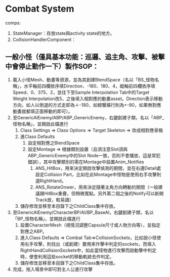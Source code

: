 # Combat System

comps:
1. StateManager：存放state與activity state的地方。
2. CollisionHandlerComponent：



## 一般小怪（僅具基本功能：巡邏、追主角、攻擊、被擊中會停止動作一下）製作SOP：
1. 載入小怪Mesh、動畫等資源，並為其創建BlendSpace（名以「BS_怪物名稱」，水平軸前四欄依序填Direction、-180、180、4，縱軸前四欄依序填Speed、0、375、2，並往下至Sample Interpolation Tab中的Target Weight Interpolation改5，之後填入相對應的動畫asset。Direction表示移動方向，如人以倒退的方式走即為＋-180，如螃蟹橫行則為+-90，如果無對應動畫就都填正面移動的即可）。
2. 至GenericAIEnemy/ABP/ABP_GenericEnemy，右鍵創建子類，名以「ABP_怪物名稱」，並開啟此檔進行
   1. Class Settings => Class Options => Target Skeleton => 改成相對應骨骼
   2. 進Class Defaults 
      1. 設定相對應之BlendSpace
      2. 設定Montage => 根據類別設置（且須注意Slot須與ABP_GenericEnemy中的Slot Node一致，否則不會播放，這是常犯錯誤），其中攻擊類別的需在Montage中設置Anim_Notifies
         1. ANS_HitBox，用來決定開啟攻擊偵測的期間，並在右邊Detail處設定Collision Part，比如在此Montage中怪物是使用右手攻擊則選RightHand。
         2. ANS_RotateOnwer，用來決定隨著主角方向轉動的期間（一般建議跟HitBox重疊，但稍微寬點。另外第二個之後的Notify可以新開Track放，較易讀） 
   3. 儲存修改並移至本目錄下之ChildClass集中存放。
3. 至GenericAIEnemy/CharacterBP/AI/BP_BaseAI，右鍵創建子類，名以「BP_怪物名稱」，並開啟此檔進行
   1. 設置CharacterMesh（視情況調整Capsule尺寸或人物方向等），並指定對應之ABP。
   2. 進入Class Defaults => Combat Tab=>CollisionSockets，比如說小怪使用右手攻擊，則找出（或創建）要用來作擊中判定的sockets，而填入RightHandCollisionSockets中，如此當怪物進行攻擊而啟動擊中判定時，便會利用這些socket的移動軌跡去作判定。
   3. 儲存修改並移至本目錄下之ChildClass集中存放。
4. 完成，拖入場景中即可對主人公進行攻擊